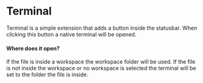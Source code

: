 # Terminal

Terminal is a simple extension that adds a button inside the statusbar.
When clicking this button a native terminal will be opened.

#### Where does it open?
If the file is inside a workspace the workspace folder will be used. If the file is not inside the workspace or no workspace is selected the terminal will be set to the folder the file is inside.